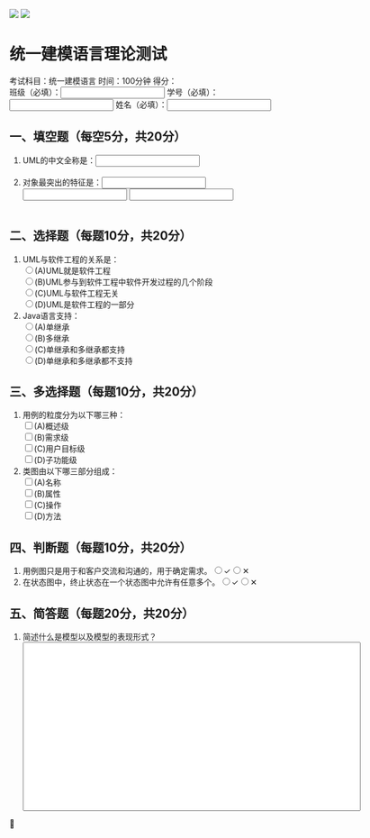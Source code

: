 
![](https://s3.cn-north-1.amazonaws.com.cn/tws-upload/images/1547019294640-64a085eb-1701-4782-a954-d92b1396b5e3.png)
![](https://s3.cn-north-1.amazonaws.com.cn/tws-upload/images/1547019299725-acaf68fc-2924-4971-862f-12055e1dabd6.png)




<html>
<body>
<h1>统一建模语言理论测试</h1>
<form>
      <label>考试科目：统一建模语言      时间：100分钟      得分：</label> <br />
      <label>班级（必填）：<input type="text" />      学号（必填）：<input type="text" />      姓名（必填）：<input type="text" />   </label>
</form>

<form>
  <h2>一、填空题（每空5分，共20分）</h2>
  <ol>
    <li><label>UML的中文全称是：<input type="text" /></label></li> <br /> 
    <li><label>对象最突出的特征是：<input type="text" /> <input type="text" /> <input type="text" /> </label></li> <br />
  </ol>
  <h2>二、选择题（每题10分，共20分）</h2>
  <ol>
    <li> UML与软件工程的关系是：</li>
    <label><input type="radio"name="select1"/>(A)UML就是软件工程 </label><br />
    <label><input type="radio"name="select1"/>(B)UML参与到软件工程中软件开发过程的几个阶段 </label><br />
    <label><input type="radio"name="select1"/>(C)UML与软件工程无关 </label><br />
    <label><input type="radio"name="select1"/>(D)UML是软件工程的一部分 </label><br />
    <li>Java语言支持：</li>
    <label><input type="radio"name="select2"/>(A)单继承 </label><br />
    <label><input type="radio"name="select2"/>(B)多继承 </label><br />
    <label><input type="radio"name="select2"/>(C)单继承和多继承都支持 </label><br />
    <label><input type="radio"name="select2"/>(D)单继承和多继承都不支持 </label><br />
  </ol>
  <h2>三、多选择题（每题10分，共20分）</h2>
    <ol>
          <li>用例的粒度分为以下哪三种：</li>
           <label> <input type="checkbox"name="select3"/>(A)概述级</label><br />
           <label> <input type="checkbox"name="select3"/>(B)需求级</label><br />
           <label> <input type="checkbox"name="select3"/>(C)用户目标级</label><br />
           <label> <input type="checkbox"name="select3"/>(D)子功能级</label><br />
          <li>类图由以下哪三部分组成：</li>
          <label> <input type="checkbox"name="select4"/>(A)名称</label><br />
           <label> <input type="checkbox"name="select4"/>(B)属性</label><br />
           <label> <input type="checkbox"name="select4"/>(C)操作</label><br />
           <label> <input type="checkbox"name="select4"/>(D)方法</label><br />
  </ol>
  <h2>四、判断题（每题10分，共20分）</h2>
    <ol>
          <li><label>用例图只是用于和客户交流和沟通的，用于确定需求。<input type="radio"name="select5"/>✓</label><input type="radio"name="select5"/>✕</label> </li>
            <li><label>在状态图中，终止状态在一个状态图中允许有任意多个。<input type="radio"name="select5"/>✓</label><input type="radio"name="select5"/>✕</label></li>
    </ol>
  <h2>五、简答题（每题20分，共20分）</h2>
  <ol>
       <li>简述什么是模型以及模型的表现形式？</li>
        <label><input type="text"style="width:600px;height:300px;"/></label>

  </ol>

</form>

</body>
</html>


